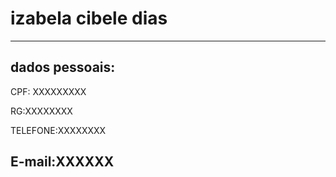 # izabela cibele dias
---
## dados pessoais:

CPF: XXXXXXXXX

RG:XXXXXXXX

TELEFONE:XXXXXXXX

E-mail:XXXXXX
---